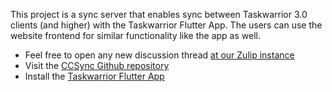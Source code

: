This project is a sync server that enables sync between Taskwarrior 3.0 clients (and higher) with the
Taskwarrior Flutter App. The users can use the website frontend for similar functionality like the app as well.

- Feel free to open any new discussion thread [at our Zulip instance](https://ccextractor.org/public/general/support/?query=support)
- Visit the [CCSync Github repository](https://github.com/its-me-abhishek/ccsync)
- Install the [Taskwarrior Flutter App](https://github.com/CCExtractor/taskwarrior-flutter)
